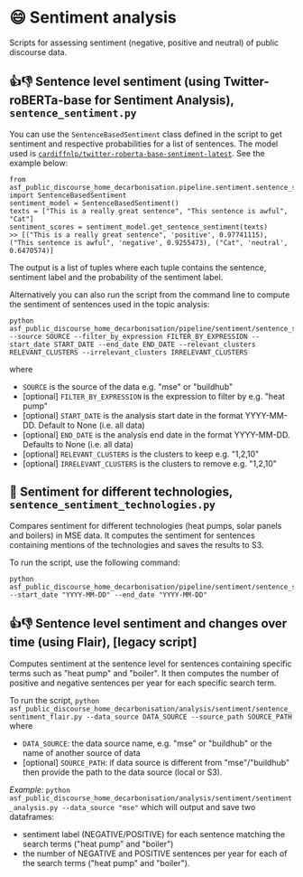 # 😄 Sentiment analysis

Scripts for assessing sentiment (negative, positive and neutral) of public discourse data.

## 👍👎 Sentence level sentiment (using Twitter-roBERTa-base for Sentiment Analysis), `sentence_sentiment.py`

You can use the `SentenceBasedSentiment` class defined in the script to get sentiment and respective probabilities for a list of sentences. The model used is [`cardiffnlp/twitter-roberta-base-sentiment-latest`](https://huggingface.co/cardiffnlp/twitter-roberta-base-sentiment-latest). See the example below:

```
from asf_public_discourse_home_decarbonisation.pipeline.sentiment.sentence_sentiment import SentenceBasedSentiment
sentiment_model = SentenceBasedSentiment()
texts = ["This is a really great sentence", "This sentence is awful", "Cat"]
sentiment_scores = sentiment_model.get_sentence_sentiment(texts)
>> [("This is a really great sentence", 'positive', 0.97741115), ("This sentence is awful", 'negative', 0.9255473), ("Cat", 'neutral', 0.6470574)]
```

The output is a list of tuples where each tuple contains the sentence, sentiment label and the probability of the sentiment label.

Alternatively you can also run the script from the command line to compute the sentiment of sentences used in the topic analysis:

```
python asf_public_discourse_home_decarbonisation/pipeline/sentiment/sentence_sentiment.py --source SOURCE --filter_by_expression FILTER_BY_EXPRESSION --start_date START_DATE --end_date END_DATE --relevant_clusters RELEVANT_CLUSTERS --irrelevant_clusters IRRELEVANT_CLUSTERS
```

where

- `SOURCE` is the source of the data e.g. "mse" or "buildhub"
- [optional] `FILTER_BY_EXPRESSION` is the expression to filter by e.g. "heat pump"
- [optional] `START_DATE` is the analysis start date in the format YYYY-MM-DD. Default to None (i.e. all data)
- [optional] `END_DATE` is the analysis end date in the format YYYY-MM-DD. Defaults to None (i.e. all data)
- [optional] `RELEVANT_CLUSTERS` is the clusters to keep e.g. "1,2,10"
- [optional] `IRRELEVANT_CLUSTERS` is the clusters to remove e.g. "1,2,10"

## 🔌 Sentiment for different technologies, `sentence_sentiment_technologies.py`

Compares sentiment for different technologies (heat pumps, solar panels and boilers) in MSE data. It computes the sentiment for sentences containing mentions of the technologies and saves the results to S3.

To run the script, use the following command:

```
python asf_public_discourse_home_decarbonisation/pipeline/sentiment/sentence_sentiment_technologies.py --start_date "YYYY-MM-DD" --end_date "YYYY-MM-DD"
```

## 👍👎 Sentence level sentiment and changes over time (using Flair), [legacy script]

Computes sentiment at the sentence level for sentences containing specific terms such as "heat pump" and "boiler". It then computes the number of positive and negative sentences per year for each specific search term.

To run the script,
`python asf_public_discourse_home_decarbonisation/analysis/sentiment/sentence_sentiment_flair.py --data_source DATA_SOURCE --source_path SOURCE_PATH`
where

- `DATA_SOURCE`: the data source name, e.g. "mse" or "buildhub" or the name of another source of data
- [optional] `SOURCE_PATH`: if data source is different from "mse"/"buildhub" then provide the path to the data source (local or S3).

_Example:_
`python asf_public_discourse_home_decarbonisation/analysis/sentiment/sentiment_analysis.py --data_source "mse"` which will output and save two dataframes:

- sentiment label (NEGATIVE/POSITIVE) for each sentence matching the search terms ("heat pump" and "boiler")
- the number of NEGATIVE and POSITIVE sentences per year for each of the search terms ("heat pump" and "boiler").
